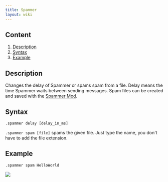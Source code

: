 ```yaml
---
title: Spammer
layout: wiki
---
```

## Content
  1. [Description](#description)
  2. [Syntax](#syntax)
  3. [Example](#example)
  
## Description
Changes the delay of Spammer or spams spam from a file. Delay means the time Spammer waits between sending messages. Spam files
can be created and saved with the [Spammer Mod]().

## Syntax
`.spammer delay [delay_in_ms]`

`.spammer spam [file]` spams the given file. Just type the name, you don't have to add the file extension.

## Example
`.spammer spam HelloWorld`

![](http://puu.sh/hKrOp/3de9802100.png)
